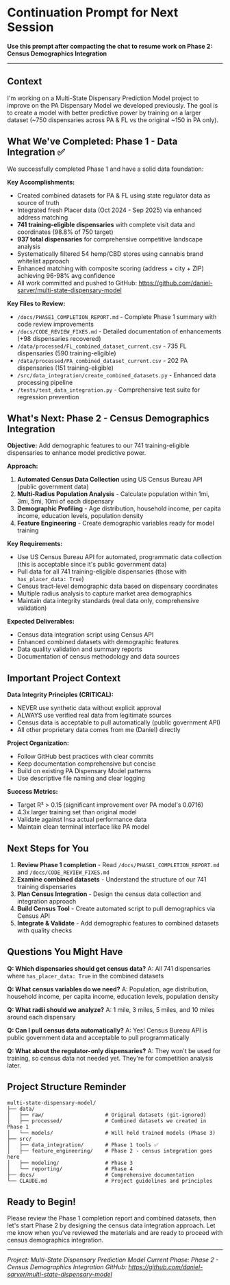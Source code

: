 # Continuation Prompt for Next Session

**Use this prompt after compacting the chat to resume work on Phase 2: Census Demographics Integration**

---

## Context

I'm working on a Multi-State Dispensary Prediction Model project to improve on the PA Dispensary Model we developed previously. The goal is to create a model with better predictive power by training on a larger dataset (~750 dispensaries across PA & FL vs the original ~150 in PA only).

## What We've Completed: Phase 1 - Data Integration ✅

We successfully completed Phase 1 and have a solid data foundation:

**Key Accomplishments:**
- Created combined datasets for PA & FL using state regulator data as source of truth
- Integrated fresh Placer data (Oct 2024 - Sep 2025) via enhanced address matching
- **741 training-eligible dispensaries** with complete visit data and coordinates (98.8% of 750 target)
- **937 total dispensaries** for comprehensive competitive landscape analysis
- Systematically filtered 54 hemp/CBD stores using cannabis brand whitelist approach
- Enhanced matching with composite scoring (address + city + ZIP) achieving 96-98% avg confidence
- All work committed and pushed to GitHub: https://github.com/daniel-sarver/multi-state-dispensary-model

**Key Files to Review:**
- `/docs/PHASE1_COMPLETION_REPORT.md` - Complete Phase 1 summary with code review improvements
- `/docs/CODE_REVIEW_FIXES.md` - Detailed documentation of enhancements (+98 dispensaries recovered)
- `/data/processed/FL_combined_dataset_current.csv` - 735 FL dispensaries (590 training-eligible)
- `/data/processed/PA_combined_dataset_current.csv` - 202 PA dispensaries (151 training-eligible)
- `/src/data_integration/create_combined_datasets.py` - Enhanced data processing pipeline
- `/tests/test_data_integration.py` - Comprehensive test suite for regression prevention

## What's Next: Phase 2 - Census Demographics Integration

**Objective:** Add demographic features to our 741 training-eligible dispensaries to enhance model predictive power.

**Approach:**
1. **Automated Census Data Collection** using US Census Bureau API (public government data)
2. **Multi-Radius Population Analysis** - Calculate population within 1mi, 3mi, 5mi, 10mi of each dispensary
3. **Demographic Profiling** - Age distribution, household income, per capita income, education levels, population density
4. **Feature Engineering** - Create demographic variables ready for model training

**Key Requirements:**
- Use US Census Bureau API for automated, programmatic data collection (this is acceptable since it's public government data)
- Pull data for all 741 training-eligible dispensaries (those with `has_placer_data: True`)
- Census tract-level demographic data based on dispensary coordinates
- Multiple radius analysis to capture market area demographics
- Maintain data integrity standards (real data only, comprehensive validation)

**Expected Deliverables:**
- Census data integration script using Census API
- Enhanced combined datasets with demographic features
- Data quality validation and summary reports
- Documentation of census methodology and data sources

## Important Project Context

**Data Integrity Principles (CRITICAL):**
- NEVER use synthetic data without explicit approval
- ALWAYS use verified real data from legitimate sources
- Census data is acceptable to pull automatically (public government API)
- All other proprietary data comes from me (Daniel) directly

**Project Organization:**
- Follow GitHub best practices with clear commits
- Keep documentation comprehensive but concise
- Build on existing PA Dispensary Model patterns
- Use descriptive file naming and clear logging

**Success Metrics:**
- Target R² > 0.15 (significant improvement over PA model's 0.0716)
- 4.3x larger training set than original model
- Validate against Insa actual performance data
- Maintain clean terminal interface like PA model

## Next Steps for You

1. **Review Phase 1 completion** - Read `/docs/PHASE1_COMPLETION_REPORT.md` and `/docs/CODE_REVIEW_FIXES.md`
2. **Examine combined datasets** - Understand the structure of our 741 training dispensaries
3. **Plan Census Integration** - Design the census data collection and integration approach
4. **Build Census Tool** - Create automated script to pull demographics via Census API
5. **Integrate & Validate** - Add demographic features to combined datasets with quality checks

## Questions You Might Have

**Q: Which dispensaries should get census data?**
A: All 741 dispensaries where `has_placer_data: True` in the combined datasets

**Q: What census variables do we need?**
A: Population, age distribution, household income, per capita income, education levels, population density

**Q: What radii should we analyze?**
A: 1 mile, 3 miles, 5 miles, and 10 miles around each dispensary

**Q: Can I pull census data automatically?**
A: Yes! Census Bureau API is public government data and acceptable to pull programmatically

**Q: What about the regulator-only dispensaries?**
A: They won't be used for training, so census data not needed yet. They're for competition analysis later.

## Project Structure Reminder

```
multi-state-dispensary-model/
├── data/
│   ├── raw/                    # Original datasets (git-ignored)
│   ├── processed/              # Combined datasets we created in Phase 1
│   └── models/                 # Will hold trained models (Phase 3)
├── src/
│   ├── data_integration/       # Phase 1 tools ✅
│   ├── feature_engineering/    # Phase 2 - census integration goes here
│   ├── modeling/               # Phase 3
│   └── reporting/              # Phase 4
├── docs/                       # Comprehensive documentation
└── CLAUDE.md                   # Project guidelines and principles
```

## Ready to Begin!

Please review the Phase 1 completion report and combined datasets, then let's start Phase 2 by designing the census data integration approach. Let me know when you've reviewed the materials and are ready to proceed with census demographics integration.

---

*Project: Multi-State Dispensary Prediction Model*
*Current Phase: Phase 2 - Census Demographics Integration*
*GitHub: https://github.com/daniel-sarver/multi-state-dispensary-model*
